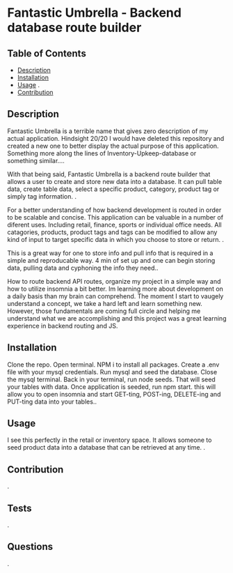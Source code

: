 # Fantastic Umbrella - Backend database route builder 
  

  ## Table of Contents

  * [Description](#description)
  * [Installation](#installation)
  * [Usage](#usage)
  .
  * [Contribution](#contribution)
  
  ## Description 

  Fantastic Umbrella is a terrible name that gives zero description of my actual application. Hindsight 20/20 I would have deleted this repository and created a new one to better display the actual purpose of this application. Something more along the lines of Inventory-Upkeep-database or something similar....
  
  With that being said, Fantastic Umbrella is a backend route builder that allows a user to create and store new data into a database. It can pull table data, create table data, select a specific product, category, product tag or simply tag information. .

  For a better understanding of how backend development is routed in order to be scalable and concise. This application can be valuable in a number of diferent uses. Including retail, finance, sports or individual office needs. All catagories, products, product tags and tags can be modified to allow any kind of input to target specific data in which you choose to store or return. .

  This is a great way for one to store info and pull info that is required in a simple and reproducable way. 4 min of set up and one can begin storing data, pulling data and cyphoning the info they need..

  How to route backend API routes, organize my project in a simple way and how to utilize insomnia a bit better. Im learning more about development on a daily basis than my brain can comprehend. The moment I start to vaugely understand a concept, we take a hard left and learn something new. However, those fundamentals are coming full circle and helping me understand what we are accomplishing and this project was a great learning experience in backend routing and JS.

 

  ## Installation
  Clone the repo. Open terminal. NPM i to install all packages. Create a .env file with your mysql credentials. Run mysql and seed the database. Close the mysql terminal. Back in your terminal, run node seeds. That will seed your tables with data. Once application is seeded, run npm start. this will allow you to open insomnia and start GET-ting, POST-ing, DELETE-ing and PUT-ting data into your tables..

  ## Usage

  I see this perfectly in the retail or inventory space. It allows someone to seed product data into a database that can be retrieved at any time. .

  ## Contribution

  .

  ## Tests

  .

  ## Questions

  .

  
